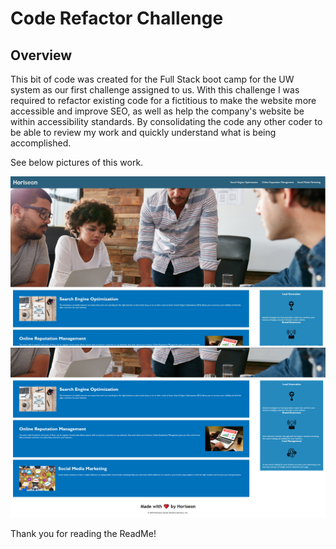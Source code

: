 # Code Refactor Challenge

## Overview

This bit of code was created for the Full Stack boot camp for the UW system as our first challenge assigned to us. With this challenge I was required to refactor existing code for a fictitious to make the website more accessible and improve SEO, as well as help the company's website be within accessibility standards. By consolidating the code any other coder to be able to review my work and quickly understand what is being accomplished.

See below pictures of this work.

<img src="./assets/images/Capture1.jpg" />
<img src="./assets/images/Capture2.png" />

Thank you for reading the ReadMe!